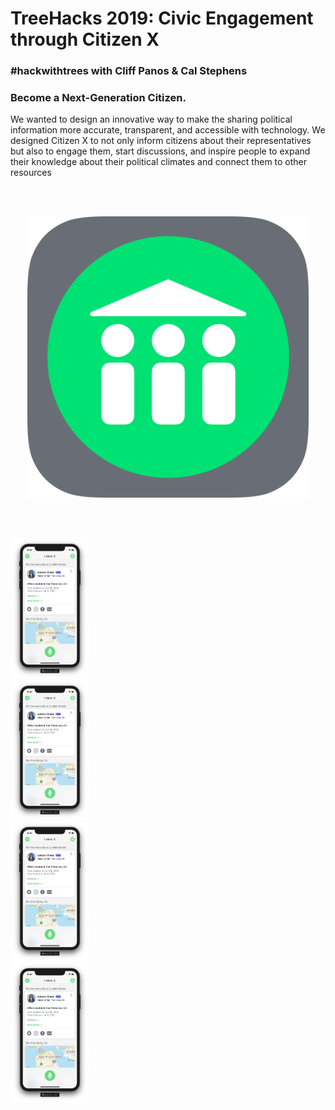 # TreeHacks 2019: Civic Engagement through Citizen X
### #hackwithtrees with Cliff Panos & Cal Stephens

### Become a Next-Generation Citizen.

We wanted to design an innovative way to make the sharing political information more accurate, transparent, and accessible with technology. We designed Citizen X to not only inform citizens about their representatives but also to engage them, start discussions, and inspire people to expand their knowledge about their political climates and connect them to other resources
            
<br></br>
  
<p align="center">
    <img src="Assets/AppIconRounded.png" width=450em>
</p>

<br></br>

<div id="tabBar" style="width:25%;">
                <div>
                    <img id="Person" src="Assets/Screenshots/London Breed.png">
                </div>
                <div>
                    <img id="Sale" src="Assets/Screenshots/London Breed.png">
                </div>
                <div>
                    <img id="Current" src="Assets/Screenshots/London Breed.png">
                </div>
                <div>
                    <img id="Food" src="Assets/Screenshots/London Breed.png">
                </div>
                <span id="Stretch"></span>
            </div>
